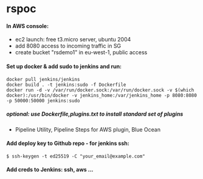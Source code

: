 # rspoc

#### In AWS console:
- ec2 launch: free t3.micro server, ubuntu 2004
- add 8080 access to incoming traffic in SG
- create bucket "rsdemo1" in eu-west-1, public access

#### Set up docker & add sudo to jenkins and run:
```apt update && apt install docker.io
docker pull jenkins/jenkins
docker build . -t jenkins:sudo -f Dockerfile
docker run -d -v /var/run/docker.sock:/var/run/docker.sock -v $(which docker):/usr/bin/docker -v jenkins_home:/var/jenkins_home -p 8080:8080 -p 50000:50000 jenkins:sudo
```

##### optional: use Dockerfile,plugins.txt to install standard set of plugins
- Pipeline Utility, Pipeline Steps for AWS plugin, Blue Ocean

#### Add deploy key to Github repo - for jenkins ssh:
```
$ ssh-keygen -t ed25519 -C "your_email@example.com"
```

#### Add creds to Jenkins: ssh, aws ...

